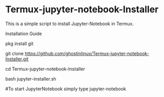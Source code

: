 # Termux-jupyter-notebook-Installer
This is a simple script to install Jupyter-Notebook in Termux.


Installation Guide

pkg install git

git clone https://github.com/ghostinlinux/Termux-jupyter-notebook-Installer.git

cd Termux-jupyter-notebook-Installer

bash jupyter-installer.sh

#To start JupyterNotebook simply type jupyter-notebook 
